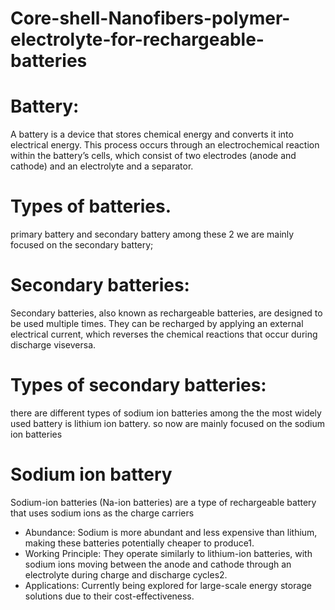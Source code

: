 # Core-shell-Nanofibers-polymer-electrolyte-for-rechargeable-batteries
# Battery:
A battery is a device that stores chemical energy and converts it into electrical energy. This process occurs through an electrochemical reaction within the battery’s cells, which consist of two electrodes (anode and cathode) and an electrolyte and a separator.
# Types of batteries.
primary battery and secondary battery among these 2 we are mainly focused on the secondary battery;
# Secondary batteries:
Secondary batteries, also known as rechargeable batteries, are designed to be used multiple times. They can be recharged by applying an external electrical current, which reverses the chemical reactions that occur during discharge viseversa.
# Types of secondary batteries:
there are different types of sodium ion batteries among the the most widely used battery is lithium ion battery.
so now are mainly focused on the sodium ion batteries 
# Sodium ion battery
Sodium-ion batteries (Na-ion batteries) are a type of rechargeable battery that uses sodium ions as the charge carriers
* Abundance: Sodium is more abundant and less expensive than lithium, making these batteries potentially cheaper to produce1.
* Working Principle: They operate similarly to lithium-ion batteries, with sodium ions moving between the anode and cathode through an electrolyte during charge and discharge cycles2.
* Applications: Currently being explored for large-scale energy storage solutions due to their cost-effectiveness.
  
